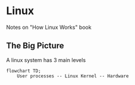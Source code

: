 # Linux
Notes on "How Linux Works" book

## The Big Picture

A linux system has 3 main levels

```mermaid
flowchart TD;
    User processes -- Linux Kernel -- Hardware
```